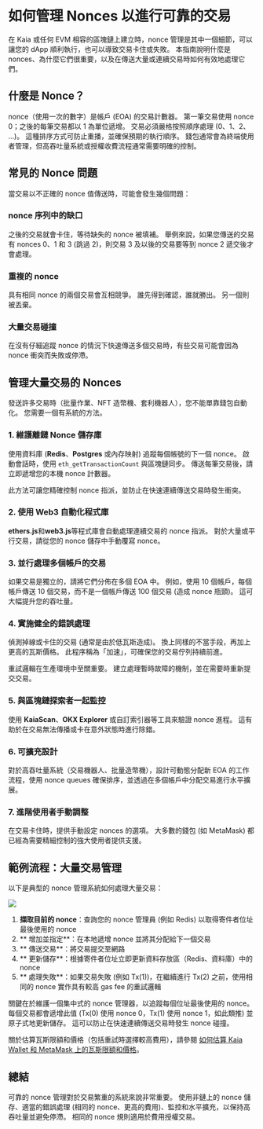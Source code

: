 # 如何管理 Nonces 以進行可靠的交易

在 Kaia 或任何 EVM 相容的區塊鏈上建立時，nonce 管理是其中一個細節，可以讓您的 dApp 順利執行，也可以導致交易卡住或失敗。 本指南說明什麼是 nonces、為什麼它們很重要，以及在傳送大量或連續交易時如何有效地處理它們。

## 什麼是 Nonce？

nonce（使用一次的數字）是帳戶 (EOA) 的交易計數器。 第一筆交易使用 nonce 0；之後的每筆交易都以 1 為單位遞增。 交易必須嚴格按照順序處理 (0、1、2、 …)。 這種排序方式可防止重播，並確保預期的執行順序。 錢包通常會為終端使用者管理，但高吞吐量系統或授權收費流程通常需要明確的控制。

## 常見的 Nonce 問題

當交易以不正確的 nonce 值傳送時，可能會發生幾個問題：

### nonce 序列中的缺口

之後的交易就會卡住，等待缺失的 nonce 被填補。 舉例來說，如果您傳送的交易有 nonces 0、1 和 3 (跳過 2)，則交易 3 及以後的交易要等到 nonce 2 遞交後才會處理。

### 重複的 nonce

具有相同 nonce 的兩個交易會互相競爭。 誰先得到確認，誰就勝出。 另一個則被丟棄。

### 大量交易碰撞

在沒有仔細追蹤 nonce 的情況下快速傳送多個交易時，有些交易可能會因為 nonce 衝突而失敗或停滯。

## 管理大量交易的 Nonces

發送許多交易時（批量作業、NFT 造幣機、套利機器人），您不能單靠錢包自動化。 您需要一個有系統的方法。

### 1. 維護離鏈 Nonce 儲存庫

使用資料庫 (**Redis**、**Postgres** 或內存映射) 追蹤每個帳號的下一個 nonce。 啟動會話時，使用 `eth_getTransactionCount` 與區塊鏈同步。 傳送每筆交易後，請立即遞增您的本機 nonce 計數器。

此方法可讓您精確控制 nonce 指派，並防止在快速連續傳送交易時發生衝突。

### 2. 使用 Web3 自動化程式庫

**ethers.js**和**web3.js**等程式庫會自動處理連續交易的 nonce 指派。 對於大量或平行交易，請從您的 nonce 儲存中手動覆寫 nonce。

### 3. 並行處理多個帳戶的交易

如果交易是獨立的，請將它們分佈在多個 EOA 中。 例如，使用 10 個帳戶，每個帳戶傳送 10 個交易，而不是一個帳戶傳送 100 個交易 (造成 nonce 瓶頸)。 這可大幅提升您的吞吐量。

### 4. 實施健全的錯誤處理

偵測掉線或卡住的交易 (通常是由於低瓦斯造成)。 換上同樣的不當手段，再加上更高的瓦斯價格。 此程序稱為「加速」，可確保您的交易佇列持續前進。

重試邏輯在生產環境中至關重要。 建立處理暫時故障的機制，並在需要時重新提交交易。

### 5. 與區塊鏈探索者一起監控

使用 **KaiaScan**、**OKX Explorer** 或自訂索引器等工具來驗證 nonce 進程。 這有助於在交易無法傳播或卡在意外狀態時進行除錯。

### 6. 可擴充設計

對於高吞吐量系統（交易機器人、批量造幣機），設計可動態分配新 EOA 的工作流程，使用 nonce queues 確保排序，並透過在多個帳戶中分配交易進行水平擴展。

### 7. 進階使用者手動調整

在交易卡住時，提供手動設定 nonces 的選項。 大多數的錢包 (如 MetaMask) 都已經為需要精細控制的強大使用者提供支援。

## 範例流程：大量交易管理

以下是典型的 nonce 管理系統如何處理大量交易：

![](/img/build/tutorials/nonce-management-example.png)

1. **擷取目前的 nonce**：查詢您的 nonce 管理員 (例如 Redis) 以取得寄件者位址最後使用的 nonce
2. \*\* 增加並指定\*\*：在本地遞增 nonce 並將其分配給下一個交易
3. \*\* 傳送交易\*\*：將交易提交至網路
4. \*\* 更新儲存\*\*：根據寄件者位址立即更新資料存放區（Redis、資料庫）中的 nonce
5. \*\* 處理失敗\*\*：如果交易失敗 (例如 Tx(1))，在繼續進行 Tx(2) 之前，使用相同的 nonce 實作具有較高 gas fee 的重試邏輯

關鍵在於維護一個集中式的 nonce 管理器，以追蹤每個位址最後使用的 nonce。 每個交易都會遞增此值 (Tx(0) 使用 nonce 0，Tx(1) 使用 nonce 1，如此類推) 並原子式地更新儲存。 這可以防止在快速連續傳送交易時發生 nonce 碰撞。

關於估算瓦斯限額和價格（包括重試時選擇較高費用），請參閱 [如何估算 Kaia Wallet 和 MetaMask 上的瓦斯限額和價格](../wallets/wallet-ops/estimate-gaslimits-prices-on-kaia-wallet-and-metamask.mdx)。

## 總結

可靠的 nonce 管理對於交易繁重的系統來說非常重要。 使用非鏈上的 nonce 儲存、適當的錯誤處理 (相同的 nonce、更高的費用)、監控和水平擴充，以保持高吞吐量並避免停滯。 相同的 nonce 規則適用於費用授權交易。